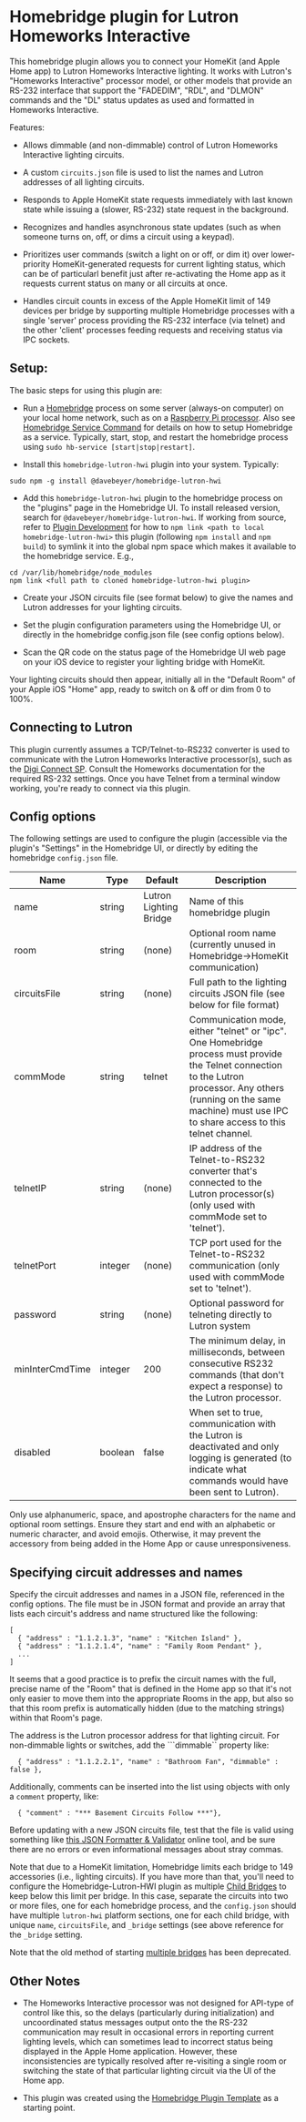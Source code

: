 # Homebridge plugin for Lutron Homeworks Interactive

This homebridge plugin allows you to connect your HomeKit (and Apple
Home app) to Lutron Homeworks Interactive lighting.  It works with
Lutron's "Homeworks Interactive" processor model, or other models that
provide an RS-232 interface that support the "FADEDIM", "RDL", and
"DLMON" commands and the "DL" status updates as used and formatted in
Homeworks Interactive.

Features:

* Allows dimmable (and non-dimmable) control of Lutron Homeworks
  Interactive lighting circuits.

* A custom ```circuits.json``` file is used to list the names and Lutron 
  addresses of all lighting circuits.

* Responds to Apple HomeKit state requests immediately with last known
  state while issuing a (slower, RS-232) state request in the
  background.

* Recognizes and handles asynchronous state updates (such as when
  someone turns on, off, or dims a circuit using a keypad).

* Prioritizes user commands (switch a light on or off, or dim it) over
  lower-priority HomeKit-generated requests for current lighting
  status, which can be of particularl benefit just after re-activating
  the Home app as it requests current status on many or all circuits
  at once.

* Handles circuit counts in excess of the Apple HomeKit limit of 149
  devices per bridge by supporting multiple Homebridge processes with
  a single 'server' process providing the RS-232 interface (via
  telnet) and the other 'client' processes feeding requests and receiving
  status via IPC sockets.


## Setup:

The basic steps for using this plugin are:

* Run a [Homebridge](https://homebridge.io/) process on some
  server (always-on computer) on your local home network, such as on a
  [Raspberry Pi processor](https://homebridge.io/raspberry-pi-image).
  Also see [Homebridge Service
  Command](https://github.com/oznu/homebridge-config-ui-x/wiki/Homebridge-Service-Command)
  for details on how to setup Homebridge as a service.  Typically, start, stop, and restart
  the homebridge process using ```sudo hb-service [start|stop|restart]```.

* Install this ```homebridge-lutron-hwi``` plugin into your system.  Typically:

```
sudo npm -g install @davebeyer/homebridge-lutron-hwi
```

* Add this ```homebridge-lutron-hwi``` plugin to the homebridge
  process on the "plugins" page in the Homebridge UI.  To install
  released version, search for ```@davebeyer/homebridge-lutron-hwi```.
  If working from source, refer to [Plugin
  Development](https://github.com/homebridge/homebridge#plugin-development)
  for how to ```npm link <path to local homebridge-lutron-hwi>``` this plugin
  (following ```npm install``` and ```npm build```) to symlink it into the global
  npm space which makes it available to the homebridge service.  E.g.,

```
cd /var/lib/homebridge/node_modules
npm link <full path to cloned homebridge-lutron-hwi plugin>
```

* Create your JSON circuits file (see format below) to give the names
  and Lutron addresses for your lighting circuits.

* Set the plugin configuration parameters using the Homebridge UI, or directly
  in the homebridge config.json file (see config options below).

* Scan the QR code on the status page of the Homebridge UI web page on
  your iOS device to register your lighting bridge with HomeKit.


Your lighting circuits should then appear, initially all in the
"Default Room" of your Apple iOS "Home" app, ready to switch on & off or
dim from 0 to 100%.


## Connecting to Lutron

This plugin currently assumes a TCP/Telnet-to-RS232 converter is used
to communicate with the Lutron Homeworks Interactive processor(s),
such as the [Digi Connect SP](https://www.digi.com/products/networking/infrastructure-management/serial-connectivity/device-servers/digiconnectsp).
Consult the Homeworks documentation for the required RS-232 settings.
Once you have Telnet from a terminal window working, you're ready to connect
via this plugin.


## Config options

The following settings are used to configure the plugin (accessible
via the plugin's "Settings" in the Homebridge UI, or directly by
editing the homebridge ```config.json``` file.


| Name         | Type   | Default  | Description                  |
|--------------|--------|----------|------------------------------|
| name         | string | Lutron Lighting Bridge | Name of this homebridge plugin |
| room         | string | (none)   | Optional room name (currently unused in Homebridge->HomeKit communication) |
| circuitsFile | string | (none)   | Full path to the lighting circuits JSON file (see below for file format) |
| commMode     | string | telnet   | Communication mode, either "telnet" or "ipc".  One Homebridge process must provide the Telnet connection to the Lutron  processor.  Any others (running on the same machine) must use IPC to share  access to this telnet channel. |
| telnetIP     | string | (none)   | IP address of the Telnet-to-RS232 converter that's  connected to the Lutron processor(s) (only used with commMode set to 'telnet'). |
| telnetPort   | integer | (none)  |    TCP port used for the Telnet-to-RS232 communication  (only used with commMode set to 'telnet'). |
| password     | string | (none)  |  Optional password for telneting directly to Lutron system |
| minInterCmdTime | integer | 200 | The minimum delay, in milliseconds, between consecutive RS232 commands (that don't expect a response) to the Lutron processor.  |
| disabled     | boolean | false | When set to true, communication with the Lutron is deactivated and only logging is generated (to indicate what commands would have been sent to Lutron).  |

Only use alphanumeric, space, and apostrophe characters for the name
and optional room settings. Ensure they start and end with an
alphabetic or numeric character, and avoid emojis. Otherwise, it may
prevent the accessory from being added in the Home App or cause
unresponsiveness.

## Specifying circuit addresses and names

Specify the circuit addresses and names in a JSON file, referenced in
the config options.  The file must be in JSON format and provide an
array that lists each circuit's address and name structured like the following:

```
[
  { "address" : "1.1.2.1.3", "name" : "Kitchen Island" },
  { "address" : "1.1.2.1.4", "name" : "Family Room Pendant" },
  ...
]
```

It seems that a good practice is to prefix the circuit names with the
full, precise name of the "Room" that is defined in the Home app so
that it's not only easier to move them into the appropriate Rooms in
the app, but also so that this room prefix is automatically hidden
(due to the matching strings) within that Room's page.

The address is the Lutron processor address for that lighting circuit.
For non-dimmable lights or switches, add the ```dimmable`` property like:

```
  { "address" : "1.1.2.2.1", "name" : "Bathroom Fan", "dimmable" : false },
```

Additionally, comments can be inserted into the list using objects with only
a ```comment``` property, like:

```
  { "comment" : "*** Basement Circuits Follow ***"},
```

Before updating with a new JSON circuits file, test that the file is
valid using something like [this JSON Formatter &
Validator](https://jsonformatter.curiousconcept.com) online tool, and
be sure there are no errors or even informational messages about stray
commas.

Note that due to a HomeKit limitation, Homebridge limits each bridge
to 149 accessories (i.e., lighting circuits).  If you have more than
that, you'll need to configure the Homebridge-Lutron-HWI plugin as
multiple [Child
Bridges](https://github.com/homebridge/homebridge/wiki/Child-Bridges)
to keep below this limit per bridge.  In this case, separate the
circuits into two or more files, one for each homebridge process, and the ```config.json```
should have multiple ```lutron-hwi``` platform sections, one for each child bridge, with unique ```name```,
```circuitsFile```, and ```_bridge``` settings (see above reference for the ```_bridge``` setting.

Note that the old method of starting [multiple
bridges](https://github.com/oznu/homebridge-config-ui-x/wiki/Homebridge-Service-Command#multiple-instances)
has been deprecated.



## Other Notes

* The Homeworks Interactive processor was not designed for API-type of
  control like this, so the delays (particularly during
  initialization) and uncoordinated status messages output onto the
  the RS-232 communication may result in occasional errors in
  reporting current lighting levels, which can sometimes lead to
  incorrect status being displayed in the Apple Home application.
  However, these inconsistencies are typically resolved after
  re-visiting a single room or switching the state of that particular
  lighting circuit via the UI of the Home app.

* This plugin was created using the [Homebridge Plugin
  Template](https://github.com/homebridge/homebridge-plugin-template)
  as a starting point.

